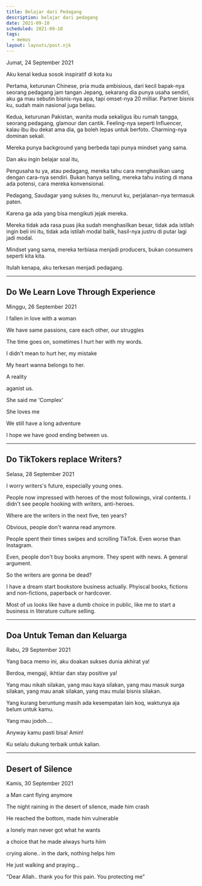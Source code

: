 ```yaml
---
title: Belajar dari Pedagang
description: belajar dari pedagang
date: 2021-09-10
scheduled: 2021-09-10
tags:
  - memos
layout: layouts/post.njk
---
```


Jumat, 24 September 2021

Aku kenal kedua sosok inspiratif di kota ku

Pertama, keturunan Chinese, pria muda ambisious, dari kecil bapak-nya seorang pedagang jam tangan Jepang, sekarang dia punya usaha sendiri, aku ga mau sebutin bisnis-nya apa, tapi omset-nya 20 milliar. Partner bisnis ku, sudah main nasional juga beliau.

Kedua, keturunan Pakistan, wanita muda sekaligus ibu rumah tangga, seorang pedagang, glamour dan cantik. Feeling-nya seperti Influencer, kalau ibu ibu dekat ama dia, ga boleh lepas untuk berfoto. Charming-nya dominan sekali.

Mereka punya background yang berbeda tapi punya mindset yang sama.

Dan aku ingin belajar soal itu,

Pengusaha tu ya, atau pedagang, mereka tahu cara menghasilkan uang dengan cara-nya sendiri. Bukan hanya selling, mereka tahu insting di mana ada potensi, cara mereka konvensional.

Pedagang, Saudagar yang sukses itu, menurut ku, perjalanan-nya termasuk paten.

Karena ga ada yang bisa mengikuti jejak mereka.

Mereka tidak ada rasa puas jika sudah menghasilkan besar, tidak ada istilah ingin beli ini itu, tidak ada istilah modal balik, hasil-nya justru di putar lagi jadi modal.

Mindset yang sama, mereka terbiasa menjadi producers, bukan consumers seperti kita kita.

Itulah kenapa, aku terkesan menjadi pedagang.

<hr/>

## Do We Learn Love Through Experience

Minggu, 26 September 2021

I fallen in love with a woman 

We have same passions, care each other, our struggles

The time goes on, sometimes I hurt her with my words.

I didn't mean to hurt her, my mistake

My heart wanna belongs to her.

A reality

aganist us.

She said me 'Complex'

She loves me

We still have a long adventure

I hope we have good ending between us.

<hr/>

## Do TikTokers replace Writers?

Selasa, 28 September 2021

I worry writers's future, especially young ones.

People now impressed with heroes of the most followings, viral contents. I didn't see people hooking with writers, anti-heroes.

Where are the writers in the next five, ten years?

Obvious, people don't wanna read anymore.

People spent their times swipes and scrolling TikTok. Even worse than Instagram.

Even, people don't buy books anymore. They spent with news. A general argument.

So the writers are gonna be dead?

I have a dream start bookstore business actually. Phyiscal books, fictions and non-fictions, paperback or hardcover.

Most of us looks like have a dumb choice in public, like me to start a business in literature culture selling.

<hr/>

## Doa Untuk Teman dan Keluarga

Rabu, 29 September 2021

Yang baca memo ini, aku doakan sukses dunia akhirat ya!

Berdoa, mengaji, ikhtiar dan stay positive ya!

Yang mau nikah silakan, yang mau kaya silakan, yang mau masuk surga silakan, yang mau anak silakan, yang mau mulai bisnis silakan.

Yang kurang beruntung masih ada kesempatan lain koq, waktunya aja belum untuk kamu.

Yang mau jodoh....

Anyway kamu pasti bisa! Amin!

Ku selalu dukung terbaik untuk kalian.

<hr/>

## Desert of Silence

Kamis, 30 September 2021

a Man cant flying anymore

The night raining in the desert of silence, made him crash

He reached the bottom, made him vulnerable

a lonely man never got what he wants

a choice that he made always hurts hiim

crying alone.. in the dark, nothing helps him

He just walking and praying...

"Dear Allah.. thank you for this pain. You protecting me"


